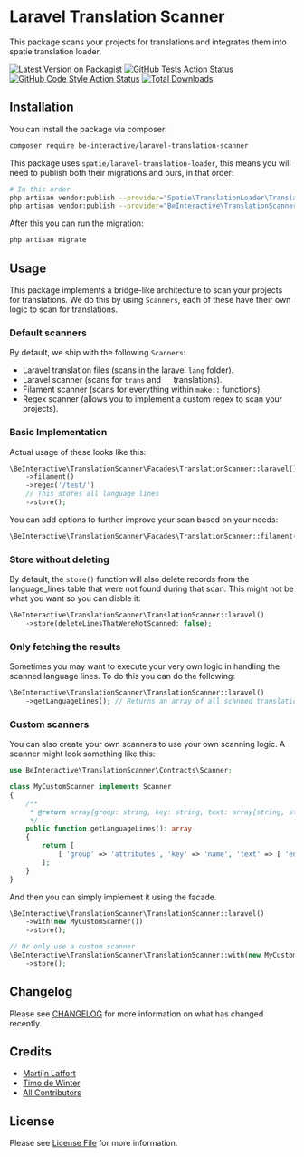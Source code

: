 # Laravel Translation Scanner
This package scans your projects for translations and integrates them into spatie translation loader.

[![Latest Version on Packagist](https://img.shields.io/packagist/v/be-interactive/translation-scanner.svg?style=flat-square)](https://packagist.org/packages/be-interactive/translation-scanner)
[![GitHub Tests Action Status](https://img.shields.io/github/actions/workflow/status/be-interactive/translation-scanner/run-tests.yml?branch=main&label=tests&style=flat-square)](https://github.com/be-interactive/translation-scanner/actions?query=workflow%3Arun-tests+branch%3Amain)
[![GitHub Code Style Action Status](https://img.shields.io/github/actions/workflow/status/be-interactive/translation-scanner/fix-php-code-style-issues.yml?branch=main&label=code%20style&style=flat-square)](https://github.com/be-interactive/translation-scanner/actions?query=workflow%3A"Fix+PHP+code+style+issues"+branch%3Amain)
[![Total Downloads](https://img.shields.io/packagist/dt/be-interactive/translation-scanner.svg?style=flat-square)](https://packagist.org/packages/be-interactive/translation-scanner)


## Installation

You can install the package via composer:
```bash
composer require be-interactive/laravel-translation-scanner
```

This package uses `spatie/laravel-translation-loader`, this means you will need to publish both their migrations and ours, in that order:
```bash
# In this order
php artisan vendor:publish --provider="Spatie\TranslationLoader\TranslationServiceProvider" --tag="translation-loader-migrations"
php artisan vendor:publish --provider="BeInteractive\TranslationScanner\TranslationScannerServiceProvider" --tag="translation-scanner-migrations"
```

After this you can run the migration:
```bash
php artisan migrate
```

## Usage
This package implements a bridge-like architecture to scan your projects for translations.
We do this by using `Scanners`, each of these have their own logic to scan for translations.

### Default scanners
By default, we ship with the following `Scanners`:

- Laravel translation files (scans in the laravel `lang` folder).
- Laravel scanner (scans for `trans` and `__` translations).
- Filament scanner (scans for everything within `make::` functions).
- Regex scanner (allows you to implement a custom regex to scan your projects).

### Basic Implementation
Actual usage of these looks like this:
```php
\BeInteractive\TranslationScanner\Facades\TranslationScanner::laravel()
    ->filament()
    ->regex('/test/')
    // This stores all language lines
    ->store();
```

You can add options to further improve your scan based on your needs:
```php
\BeInteractive\TranslationScanner\Facades\TranslationScanner::filament()->scanFiles();
```

### Store without deleting
By default, the `store()` function will also delete records from the language_lines table that were not found during that scan.
This might not be what you want so you can disble it:

```php
\BeInteractive\TranslationScanner\TranslationScanner::laravel()
    ->store(deleteLinesThatWereNotScanned: false);
```

### Only fetching the results
Sometimes you may want to execute your very own logic in handling the scanned language lines.
To do this you can do the following:

```php
\BeInteractive\TranslationScanner\TranslationScanner::laravel()
    ->getLanguageLines(); // Returns an array of all scanned translations
```

### Custom scanners
You can also create your own scanners to use your own scanning logic. A scanner might look something like this:

```php
use BeInteractive\TranslationScanner\Contracts\Scanner;

class MyCustomScanner implements Scanner
{
    /**
     * @return array{group: string, key: string, text: array{string, string}}
     */
    public function getLanguageLines(): array
    {
        return [
            [ 'group' => 'attributes', 'key' => 'name', 'text' => [ 'en' => 'Name' ] ],
        ];
    }
}
```

And then you can simply implement it using the facade.
```php
\BeInteractive\TranslationScanner\TranslationScanner::laravel()
    ->with(new MyCustomScanner())
    ->store();

// Or only use a custom scanner
\BeInteractive\TranslationScanner\TranslationScanner::with(new MyCustomScanner())
    ->store();
```

## Changelog
Please see [CHANGELOG](CHANGELOG.md) for more information on what has changed recently.

## Credits
- [Martijn Laffort](https://github.com/martijnlaffort)
- [Timo de Winter](https://github.com/timo-de-winter)
- [All Contributors](../../contributors)

## License
Please see [License File](LICENSE.md) for more information.
